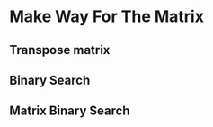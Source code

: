 # Make Way For The Matrix
## Transpose matrix<BR>
## Binary Search<BR>  
## Matrix Binary Search<BR>
